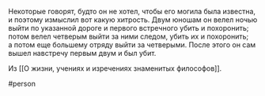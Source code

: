 Некоторые говорят, будто он не хотел, чтобы его могила была известна, и поэтому измыслил вот какую хитрость. Двум юношам он велел ночью выйти по указанной дороге и первого встречного убить и похоронить; потом велел четверым выйти за ними следом, убить их и похоронить; а потом еще большему отряду выйти за четверыми. После этого он сам вышел навстречу первым двум и был убит.

Из [[О жизни, учениях и изречениях знаменитых философов]].

#person